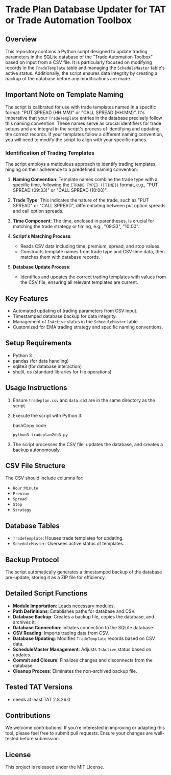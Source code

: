 
# Trade Plan Database Updater for TAT or Trade Automation Toolbox

## Overview
This repository contains a Python script designed to update trading parameters in the SQLite database of the "Trade Automation Toolbox" based on input from a CSV file. It is particularly focused on modifying records in the `TradeTemplate` table and managing the `ScheduleMaster` table's active status. Additionally, the script ensures data integrity by creating a backup of the database before any modifications are made.


## Important Note on Template Naming

The script is calibrated for use with trade templates named in a specific format: "PUT SPREAD (HH:MM)" or "CALL SPREAD (HH:MM)". It's imperative that your `TradeTemplate` entries in the database precisely follow this naming convention. These names serve as crucial identifiers for trade setups and are integral in the script's process of identifying and updating the correct records. If your templates follow a different naming convention, you will need to modify the script to align with your specific names.

### Identification of Trading Templates

The script employs a meticulous approach to identify trading templates, hinging on their adherence to a predefined naming convention:

1.  **Naming Convention**: Template names combine the trade type with a specific time, following the `[TRADE TYPE] ([TIME])` format, e.g., "PUT SPREAD (09:33)" or "CALL SPREAD (10:00)".
    
2.  **Trade Type**: This indicates the nature of the trade, such as "PUT SPREAD" or "CALL SPREAD", differentiating between put option spreads and call option spreads.
    
3.  **Time Component**: The time, enclosed in parentheses, is crucial for matching the trade strategy or timing, e.g., "09:33", "10:00".
    
4.  **Script's Matching Process**:
    
    -   Reads CSV data including time, premium, spread, and stop values.
    -   Constructs template names from trade type and CSV time data, then matches them with database records.
5.  **Database Update Process**:
    
    -   Identifies and updates the correct trading templates with values from the CSV file, ensuring all relevant templates are current.

## Key Features

-   Automated updating of trading parameters from CSV input.
-   Timestamped database backup for data integrity.
-   Management of `IsActive` status in the `ScheduleMaster` table.
-   Customized for EMA trading strategy and specific naming conventions.

## Setup Requirements

-   Python 3
-   pandas (for data handling)
-   sqlite3 (for database interaction)
-   shutil, os (standard libraries for file operations)

## Usage Instructions

1.  Ensure `tradeplan.csv` and `data.db3` are in the same directory as the script.
2.  Execute the script with Python 3:
    
    bashCopy code
    
    `python3 tradeplan2db3.py` 
    
3.  The script processes the CSV file, updates the database, and creates a backup autonomously.

## CSV File Structure

The CSV should include columns for:

-   `Hour:Minute`
-   `Premium`
-   `Spread`
-   `Stop`
-   `Strategy`

## Database Tables

-   `TradeTemplate`: Houses trade templates for updating.
-   `ScheduleMaster`: Oversees active status of templates.

## Backup Protocol

The script automatically generates a timestamped backup of the database pre-update, storing it as a ZIP file for efficiency.

## Detailed Script Functions

-   **Module Importation**: Loads necessary modules.
-   **Path Definitions**: Establishes paths for database and CSV.
-   **Database Backup**: Creates a backup file, copies the database, and archives it.
-   **Database Connection**: Initiates connection to the SQLite database.
-   **CSV Reading**: Imports trading data from CSV.
-   **Database Updating**: Modifies `TradeTemplate` records based on CSV data.
-   **ScheduleMaster Management**: Adjusts `IsActive` status based on updates.
-   **Commit and Closure**: Finalizes changes and disconnects from the database.
-   **Cleanup Process**: Eliminates the non-archived backup file.

## Tested TAT Versions
+ needs at least TAT 2.8.26.0

## Contributions

We welcome contributions! If you're interested in improving or adapting this tool, please feel free to submit pull requests. Ensure your changes are well-tested before submission.

## License

This project is released under the MIT License.
